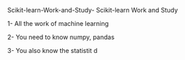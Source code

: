    Scikit-learn-Work-and-Study-
Scikit-learn Work and Study 

1- All the work of machine learning

2- You need to know numpy, pandas
        
3- You also know the statistit                                             d             
                              
                                                                 
                           
                                                                           
                                                                      
                                                                
                                                                                
                                         
                                               
                                                

